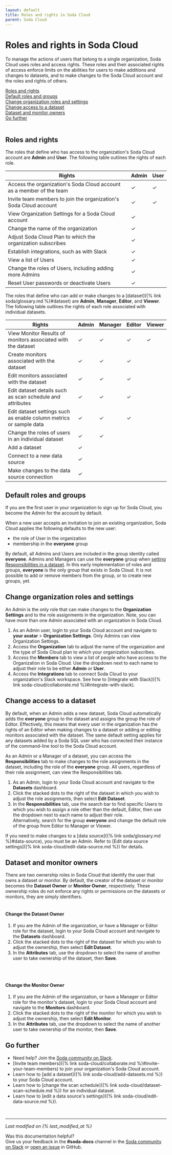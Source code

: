```yaml
---
layout: default
title: Roles and rights in Soda Cloud
parent: Soda Cloud
---
```


# Roles and rights in Soda Cloud

To manage the actions of users that belong to a single organization, Soda Cloud uses roles and access rights. These roles and their associated rights of access enforce limits on the abilities for users to make additions and changes to datasets, and to make changes to the Soda Cloud account and the roles and rights of others. 

[Roles and rights](#roles-and-rights)<br />
[Default roles and groups](#default-roles-and-groups)<br />
[Change organization roles and settings](#change-organization-roles-and-settings)<br />
[Change access to a dataset](#change-access-to-a-dataset)<br />
[Dataset and monitor owners](#dataset-and-monitor-owners)<br />
[Go further](#go-further)<br />
<br />


## Roles and rights

The roles that define who has access to the organization's Soda Cloud account are **Admin** and **User**. The following table outlines the rights of each role.

| Rights                                                                 | Admin | User | 
|------------------------------------------------------------------------|-------|------|
| Access the organization's Soda Cloud account as a member of the team   |   ✓   |   ✓  | 
| Invite team members to join the organization's Soda Cloud account      |   ✓   |   ✓  | 
| View Organization Settings for a Soda Cloud account                    |   ✓   |      | 
| Change the name of the organization                                    |   ✓   |      | 
| Adjust Soda Cloud Plan to which the organization subscribes            |   ✓   |      | 
| Establish integrations, such as with Slack                             |   ✓   |      | 
| View a list of Users                                                   |   ✓   |      | 
| Change the roles of Users, including adding more Admins                |   ✓   |      | 
| Reset User passwords or deactivate Users                               |   ✓   |      | 


The roles that define who can add or make changes to a [dataset]({% link soda/glossary.md %}#dataset) are **Admin**, **Manager**, **Editor**, and **Viewer**. The following table outlines the rights of each role associated with individual datasets.

| Rights                                                                   | Admin | Manager | Editor | Viewer |
|--------------------------------------------------------------------------|-------|---------|--------|--------|
| View Monitor Results of monitors associated with the dataset             |   ✓   |    ✓    |    ✓   |    ✓   |
| Create monitors associated with the dataset                              |   ✓   |    ✓    |    ✓   |        |
| Edit monitors associated with the dataset                                |   ✓   |    ✓    |    ✓   |        |
| Edit dataset details such as scan schedule and attributes                |   ✓   |    ✓    |    ✓   |        |
| Edit dataset settings such as enable column metrics or sample data       |   ✓   |    ✓    |    ✓   |        | 
| Change the roles of users in an individual dataset                       |   ✓   |    ✓    |        |        |
| Add a dataset                                                            |   ✓   |         |        |        |
| Connect to a new data source                                             |   ✓   |         |        |        |
| Make changes to the data source connection                               |   ✓   |         |        |        |


## Default roles and groups

If you are the first user in your organization to sign up for Soda Cloud, you become the Admin for the account by default. 

When a new user accepts an invitation to join an existing organization, Soda Cloud applies the following defaults to the new user:
- the role of User in the organization
- membership in the **everyone** group 

By default, all Admins and Users are included in the group identity called **everyone**. Admins and Managers can use the **everyone** group when [setting Responsibilities in a dataset](#change-access-to-a-dataset). In this early implementation of roles and groups, **everyone** is the only group that exists in Soda Cloud. It is not possible to add or remove members from the group, or to create new groups, yet. 


## Change organization roles and settings

An Admin is the only role that can make changes to the **Organization Settings** and to the role assignments in the organization. Note, you can have more than one Admin associated with an organization in Soda Cloud. 

1. As an Admin user, login to your Soda Cloud account and navigate to **your avatar** > **Organization Settings**. Only Admins can view Organization Settings.
2. Access the **Organization** tab to adjust the name of the organization and the type of Soda Cloud plan to which your organization subscribes. 
3. Access the **Members** tab to view a list of people who have access to the Organization in Soda Cloud. Use the dropdown next to each name to adjust their role to be either **Admin** or **User**.
4. Access the **Integrations** tab to connect Soda Cloud to your organization's Slack workspace. See how to [Integrate with Slack]({% link soda-cloud/collaborate.md %}#integrate-with-slack).

## Change access to a dataset

By default, when an Admin adds a new dataset, Soda Cloud automatically adds the **everyone** group to the dataset and assigns the group the role of Editor. Effectively, this means that every user in the organization has the rights of an Editor when making changes to a dataset or adding or editing monitors associated with the dataset. The same default setting applies for any datasets added by a Soda SQL user who has connected their instance of the command-line tool to the Soda Cloud account. 

As an Admin or a Manager of a dataset, you can access the **Responsibilities** tab to make changes to the role assignments in the dataset, including the role of the **everyone** group. All users, regardless of their role assignment, can view the Responsibilities tab.

1. As an Admin, login to your Soda Cloud account and navigate to the **Datasets** dashboard. 
2. Click the stacked dots to the right of the dataset in which you wish to adjust the role assignments, then select **Edit Dataset**.
3. In the **Responsibilities** tab, use the search bar to find specific Users to which you wish to assign a role other than the default, Editor, then use the dropdown next to each name to adjust their role. <br /> Alternatively, search for the group **everyone** and change the default role of the group from Editor to Manager or Viewer. 

If you need to make changes to a [data source]({% link soda/glossary.md %}#data-source), you must be an Admin. Refer to [Edit data source settings]({% link soda-cloud/edit-data-source.md %}) for details.


## Dataset and monitor owners

There are two ownership roles in Soda Cloud that identify the user that owns a dataset or monitor. By default, the creator of the dataset or monitor becomes the **Dataset Owner** or **Monitor Owner**, respectively. These ownership roles do not enforce any rights or permissions on the datasets or monitors, they are simply identifiers.
<br />
<br />

#### Change the Dataset Owner

1. If you are the Admin of the organization, or have a Manager or Editor role for the dataset, login to your Soda Cloud account and navigate to the **Datasets** dashboard. 
2. Click the stacked dots to the right of the dataset for which you wish to adjust the ownership, then select **Edit Dataset**.
3. In the **Attributes** tab, use the dropdown to select the name of another user to take ownership of the dataset, then **Save**.
<br />
<br />

#### Change the Monitor Owner

1. If you are the Admin of the organization, or have a Manager or Editor role for the monitor's dataset, login to your Soda Cloud account and navigate to the **Monitors** dashboard. 
2. Click the stacked dots to the right of the monitor for which you wish to adjust the ownership, then select **Edit Monitor**.
3. In the **Attributes** tab, use the dropdown to select the name of another user to take ownership of the monitor, then **Save**.

## Go further

* Need help? Join the <a href="http://community.soda.io/slack" target="_blank"> Soda community on Slack</a>.
* [Invite team members]({% link soda-cloud/collaborate.md %}#invite-your-team-members) to join your organization's Soda Cloud account.
* Learn how to [add a dataset]({% link soda-cloud/add-datasets.md %}) to your Soda Cloud account.
* Learn how to [change the scan schedule]({% link soda-cloud/dataset-scan-schedule.md %}) for an individual dataset.
* Learn how to [edit a data source's settings]({% link soda-cloud/edit-data-source.md %}).
<br />

---
*Last modified on {% last_modified_at %}*

Was this documentation helpful? <br /> Give us your feedback in the **#soda-docs** channel in the <a href="http://community.soda.io/slack" target="_blank"> Soda community on Slack</a> or <a href="https://github.com/sodadata/docs/issues/new" target="_blank">open an issue</a> in GitHub.